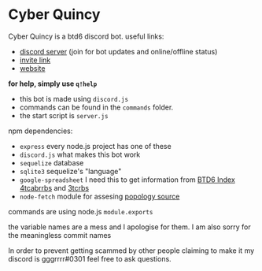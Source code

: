 # Cyber Quincy

Cyber Quincy is a btd6 discord bot.
useful links:

-   [discord server](https://discord.gg/8agRm6c) (join for bot updates and online/offline status)
-   [invite link](https://discordapp.com/oauth2/authorize?client_id=591922988832653313&scope=bot&permissions=537250881)
-   [website](https://cq.netlify.com)

**for help, simply use `q!help`**

-   this bot is made using `discord.js`
-   commands can be found in the `commands` folder.
-   the start script is `server.js`

npm dependencies:

-   `express` every node.js project has one of these
-   `discord.js` what makes this bot work
-   `sequelize` database
-   `sqlite3` sequelize's "language"
-   `google-spreadsheet` I need this to get information from [BTD6 Index](https://docs.google.com/spreadsheets/d/1bK0rJzXrMqT8KuWufjwNrPxsYTsCQpAVhpBt20f1wpA/edit#gid=0) [4tcabrrbs](https://docs.google.com/spreadsheets/d/1tOcL8DydvslPHvMAuf-FAHL0ik7KV4kp49vgNqK_N8Q/edit#gid=2028069799) and [3tcrbs](https://docs.google.com/spreadsheets/d/1tOcL8DydvslPHvMAuf-FAHL0ik7KV4kp49vgNqK_N8Q/edit#gid=2028069799)
-   `node-fetch` module for assesing [popology source](http://topper64.co.uk/nk/btd6/dat/towers.json)

commands are using node.js `module.exports`

the variable names are a mess and I apologise for them.
I am also sorry for the meaningless commit names

In order to prevent getting scammed by other people claiming to make it my discord is gggrrrr#0301
feel free to ask questions.
